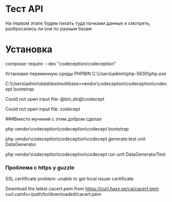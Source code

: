 # Тест API

На первом этапе будем пихать туда пачками данные и смотреть, разбросались ли они по разным базам

# Установка

composer require --dev "codeception/codeception"

Установил переменную среды PHPBIN C:\Users\admin\php-5630\php.exe

C:\Users\admin\data\testmultibase>vendor\codeception\codeception\codecept bootstrap

Could not open input file: @bin_dir@\codecept

Could not open input file: codecept

###Вместо мучений с этим добром сделал

php vendor\codeception\codeception\codecept bootstrap

php vendor\codeception\codeception\codecept generate:test unit DataGenerator

php vendor\codeception\codeception\codecept run unit DataGeneratorTest

### Проблема с https у guzzle

 SSL certificate problem: unable to get local issuer certificate
 
 Download the latest cacert.pem from https://curl.haxx.se/ca/cacert.pem
 curl.cainfo=/path/to/downloaded/cacert.pem
 
 